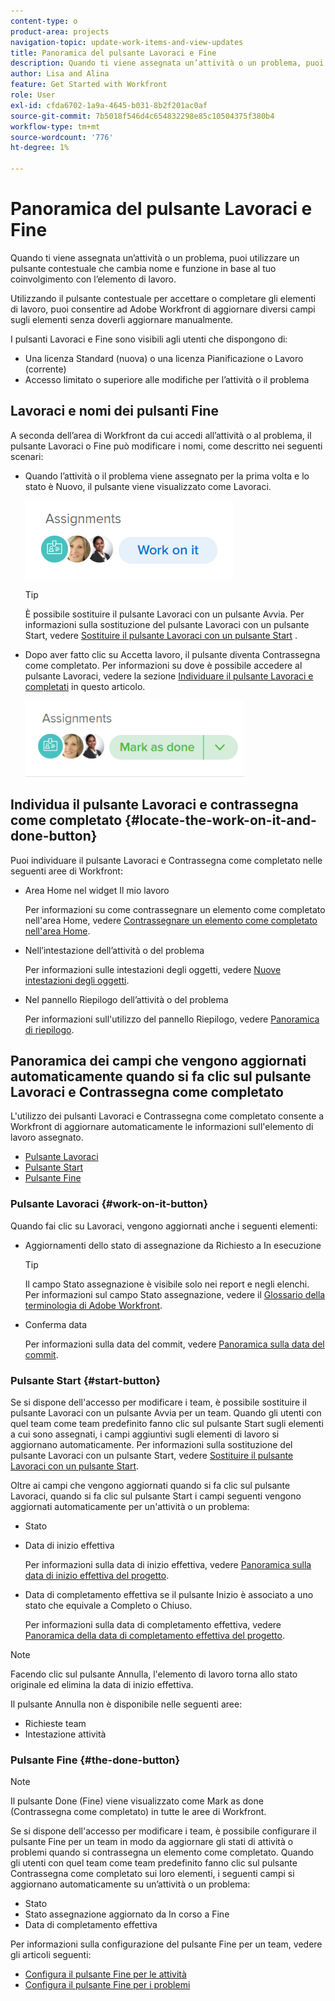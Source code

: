 ```yaml
---
content-type: o
product-area: projects
navigation-topic: update-work-items-and-view-updates
title: Panoramica del pulsante Lavoraci e Fine
description: Quando ti viene assegnata un’attività o un problema, puoi utilizzare un pulsante contestuale che cambia nome e funzione in base al tuo coinvolgimento con l’elemento di lavoro.
author: Lisa and Alina
feature: Get Started with Workfront
role: User
exl-id: cfda6702-1a9a-4645-b031-8b2f201ac0af
source-git-commit: 7b5018f546d4c654832298e85c10504375f380b4
workflow-type: tm+mt
source-wordcount: '776'
ht-degree: 1%

---
```


# Panoramica del pulsante Lavoraci e Fine

Quando ti viene assegnata un’attività o un problema, puoi utilizzare un pulsante contestuale che cambia nome e funzione in base al tuo coinvolgimento con l’elemento di lavoro.

Utilizzando il pulsante contestuale per accettare o completare gli elementi di lavoro, puoi consentire ad Adobe Workfront di aggiornare diversi campi sugli elementi senza doverli aggiornare manualmente.

I pulsanti Lavoraci e Fine sono visibili agli utenti che dispongono di:

* Una licenza Standard (nuova) o una licenza Pianificazione o Lavoro (corrente)
* Accesso limitato o superiore alle modifiche per l’attività o il problema

## Lavoraci e nomi dei pulsanti Fine

A seconda dell’area di Workfront da cui accedi all’attività o al problema, il pulsante Lavoraci o Fine può modificare i nomi, come descritto nei seguenti scenari:

* Quando l’attività o il problema viene assegnato per la prima volta e lo stato è Nuovo, il pulsante viene visualizzato come Lavoraci.

  ![](assets/nwe-work-on-it-button.png)

  >[!TIP]
  >
  >È possibile sostituire il pulsante Lavoraci con un pulsante Avvia. Per informazioni sulla sostituzione del pulsante Lavoraci con un pulsante Start, vedere [Sostituire il pulsante Lavoraci con un pulsante Start](../../people-teams-and-groups/create-and-manage-teams/work-on-it-button-to-start-button.md) .

* Dopo aver fatto clic su Accetta lavoro, il pulsante diventa Contrassegna come completato. Per informazioni su dove è possibile accedere al pulsante Lavoraci, vedere la sezione [Individuare il pulsante Lavoraci e completati](#locate-the-work-on-it-and-done-button) in questo articolo.

  ![](assets/nwe-mark-as-done-button-350x122.png)


<!--If you are not the only one assigned to the task or issue and you are accessing your work item from the My Work widget in the Home area, the button changes to Done with my part.

  ![](assets/home-left-done-with-my-part-button-350x184.png)-->

## Individua il pulsante Lavoraci e contrassegna come completato {#locate-the-work-on-it-and-done-button}

Puoi individuare il pulsante Lavoraci e Contrassegna come completato nelle seguenti aree di Workfront:

* Area Home nel widget Il mio lavoro

  Per informazioni su come contrassegnare un elemento come completato nell&#39;area Home, vedere [Contrassegnare un elemento come completato nell&#39;area Home](../../workfront-basics/using-home/using-the-home-area/mark-item-done-in-home.md).

* Nell’intestazione dell’attività o del problema

  Per informazioni sulle intestazioni degli oggetti, vedere [Nuove intestazioni degli oggetti](../../workfront-basics/the-new-workfront-experience/new-object-headers.md).

* Nel pannello Riepilogo dell’attività o del problema

  Per informazioni sull&#39;utilizzo del pannello Riepilogo, vedere [Panoramica di riepilogo](../../workfront-basics/the-new-workfront-experience/summary-overview.md).

## Panoramica dei campi che vengono aggiornati automaticamente quando si fa clic sul pulsante Lavoraci e Contrassegna come completato

L&#39;utilizzo dei pulsanti Lavoraci e Contrassegna come completato consente a Workfront di aggiornare automaticamente le informazioni sull&#39;elemento di lavoro assegnato.

* [Pulsante Lavoraci](#work-on-it-button)
* [Pulsante Start](#start-button)
* [Pulsante Fine](#the-done-button)

### Pulsante Lavoraci {#work-on-it-button}

Quando fai clic su Lavoraci, vengono aggiornati anche i seguenti elementi:

* Aggiornamenti dello stato di assegnazione da Richiesto a In esecuzione

  >[!TIP]
  >
  >Il campo Stato assegnazione è visibile solo nei report e negli elenchi. Per informazioni sul campo Stato assegnazione, vedere il [Glossario della terminologia di Adobe Workfront](../../workfront-basics/navigate-workfront/workfront-navigation/workfront-terminology-glossary.md).

* Conferma data

  Per informazioni sulla data del commit, vedere [Panoramica sulla data del commit](../../manage-work/projects/updating-work-in-a-project/overview-of-commit-dates.md).

### Pulsante Start {#start-button}

Se si dispone dell&#39;accesso per modificare i team, è possibile sostituire il pulsante Lavoraci con un pulsante Avvia per un team. Quando gli utenti con quel team come team predefinito fanno clic sul pulsante Start sugli elementi a cui sono assegnati, i campi aggiuntivi sugli elementi di lavoro si aggiornano automaticamente. Per informazioni sulla sostituzione del pulsante Lavoraci con un pulsante Start, vedere [Sostituire il pulsante Lavoraci con un pulsante Start](../../people-teams-and-groups/create-and-manage-teams/work-on-it-button-to-start-button.md).

Oltre ai campi che vengono aggiornati quando si fa clic sul pulsante Lavoraci, quando si fa clic sul pulsante Start i campi seguenti vengono aggiornati automaticamente per un&#39;attività o un problema:

* Stato
* Data di inizio effettiva

  Per informazioni sulla data di inizio effettiva, vedere [Panoramica sulla data di inizio effettiva del progetto](../../manage-work/projects/planning-a-project/project-actual-start-date.md).

* Data di completamento effettiva se il pulsante Inizio è associato a uno stato che equivale a Completo o Chiuso.

  Per informazioni sulla data di completamento effettiva, vedere [Panoramica della data di completamento effettiva del progetto](../../manage-work/projects/planning-a-project/project-actual-completion-date.md).

>[!NOTE]
>
>Facendo clic sul pulsante Annulla, l&#39;elemento di lavoro torna allo stato originale ed elimina la data di inizio effettiva.
>
>Il pulsante Annulla non è disponibile nelle seguenti aree:
>
>* Richieste team
>* Intestazione attività
>

### Pulsante Fine {#the-done-button}

>[!NOTE]
>
>Il pulsante Done (Fine) viene visualizzato come Mark as done (Contrassegna come completato) in tutte le aree di Workfront.

Se si dispone dell&#39;accesso per modificare i team, è possibile configurare il pulsante Fine per un team in modo da aggiornare gli stati di attività o problemi quando si contrassegna un elemento come completato. Quando gli utenti con quel team come team predefinito fanno clic sul pulsante Contrassegna come completato sui loro elementi, i seguenti campi si aggiornano automaticamente su un’attività o un problema:

* Stato
* Stato assegnazione aggiornato da In corso a Fine
* Data di completamento effettiva

Per informazioni sulla configurazione del pulsante Fine per un team, vedere gli articoli seguenti:

* [Configura il pulsante Fine per le attività](../../people-teams-and-groups/create-and-manage-teams/configure-the-done-button-for-tasks.md)
* [Configura il pulsante Fine per i problemi](../../people-teams-and-groups/create-and-manage-teams/configure-the-done-button-for-issues.md)
